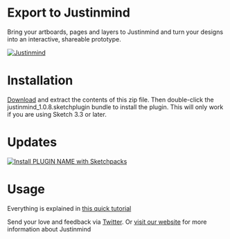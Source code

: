 # Export to Justinmind

Bring your artboards, pages and layers to Justinmind and turn your designs into an interactive, shareable prototype.

[![Justinmind](https://raw.githubusercontent.com/vconesa/justinmind-sketch/master/justinmind-new-release-prototyping-integration-sketch.gif)](https://www.justinmind.com/support/justinmind-prototyping-tool-sketch-integration/)

# Installation

[Download](https://github.com/vconesa/justinmind-sketch/raw/master/justinmind_1.0.8.sketchplugin.zip) and extract the contents of this zip file. Then double-click the justinmind_1.0.8.sketchplugin bundle to install the plugin. This will only work if you are using Sketch 3.3 or later.

# Updates

[![Install PLUGIN NAME with Sketchpacks](http://sketchpacks-com.s3.amazonaws.com/assets/badges/sketchpacks-badge-install.png "Install PLUGIN NAME with Sketchpacks")](https://sketchpacks.com/vconesa/justinmind-sketch/install)


# Usage
Everything is explained in [this quick tutorial](https://www.justinmind.com/support/justinmind-prototyping-tool-sketch-integration/)

Send your love and feedback via [Twitter](https://twitter.com/just_in_mind). Or [visit our website](http://www.justinmind.com) for more information about Justinmind
